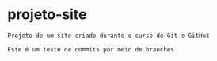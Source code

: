 # projeto-site
    Projeto de um site criado durante o curso de Git e GitHut

    Este é um teste de commits por meio de branches